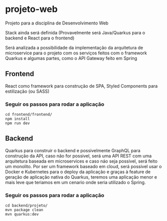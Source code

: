 # projeto-web
Projeto para a disciplina de Desenvolvimento Web

Stack ainda será definida (Provavelmente será Java/Quarkus para o backend e React para o frontend)

Será analizada a possibilidade da implementação da arquitetura de microservice para o projeto
com os serviços feitos com o framework Quarkus e algumas partes, como o API Gateway feito em Spring

## Frontend
React como framework para construção de SPA, Styled Components para estilização (ou SASS)
### Seguir os passos para rodar a aplicação
    cd frontend/frontend/
    npm install
    npm run dev
## Backend 
Quarkus para construir o backend e possivelmente GraphQL para construção da API, caso não for possivel, será uma API REST
com uma arquitetura baseada em microservices e caso náo seja possivel, será feito um monolito.
Por ser um framework baseado em cloud, será possivel usar o Docker e Kubernetes para o deploy da aplicação e graças à 
feature de geração de aplicação nativa do Quarkus, teremos uma aplicação menor e mais leve que teriamos em um cenario 
onde seria utilizado o Spring.
### Seguir os passos para rodar a aplicação
    cd backend/projeto/
    mvn package clean
    mvn quarkus:dev
